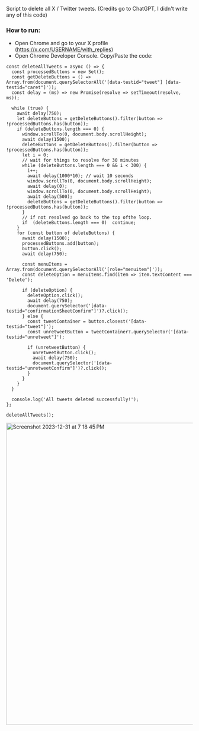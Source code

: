 Script to delete all X / Twitter tweets. (Credits go to ChatGPT, I didn't write any of this code)

### How to run:
- Open Chrome and go to your X profile (https://x.com/USERNAME/with_replies)
- Open Chrome Developer Console. Copy/Paste the code:

```
const deleteAllTweets = async () => {
  const processedButtons = new Set();
  const getDeleteButtons = () => Array.from(document.querySelectorAll('[data-testid="tweet"] [data-testid="caret"]'));
  const delay = (ms) => new Promise(resolve => setTimeout(resolve, ms));

  while (true) {
    await delay(750);
    let deleteButtons = getDeleteButtons().filter(button => !processedButtons.has(button));
    if (deleteButtons.length === 0) {
      window.scrollTo(0, document.body.scrollHeight);
      await delay(1500);
      deleteButtons = getDeleteButtons().filter(button => !processedButtons.has(button));
      let i = 0;
      // wait for things to resolve for 30 minutes
      while (deleteButtons.length === 0 && i < 300) {
        i++;
        await delay(1000*10); // wait 10 seconds
        window.scrollTo(0, document.body.scrollHeight);
        await delay(0);
        window.scrollTo(0, document.body.scrollHeight);
        await delay(500);
        deleteButtons = getDeleteButtons().filter(button => !processedButtons.has(button));
      }
      // if not resolved go back to the top ofthe loop.
      if  (deleteButtons.length === 0)  continue;
    }
    for (const button of deleteButtons) {
      await delay(1500);
      processedButtons.add(button);
      button.click();
      await delay(750);

      const menuItems = Array.from(document.querySelectorAll('[role="menuitem"]'));
      const deleteOption = menuItems.find(item => item.textContent === 'Delete');

      if (deleteOption) {
        deleteOption.click();
        await delay(750);
        document.querySelector('[data-testid="confirmationSheetConfirm"]')?.click();
      } else {
        const tweetContainer = button.closest('[data-testid="tweet"]');
        const unretweetButton = tweetContainer?.querySelector('[data-testid="unretweet"]');

        if (unretweetButton) {
          unretweetButton.click();
          await delay(750);
          document.querySelector('[data-testid="unretweetConfirm"]')?.click();
        }
      }
    }
  }

  console.log('All tweets deleted successfully!');
};

deleteAllTweets();
```
<img width="813" alt="Screenshot 2023-12-31 at 7 18 45 PM" src="https://github.com/techleadhd/XDelete/assets/61847557/473165c5-9b7c-4065-98fd-5856fcbfb3a8">
